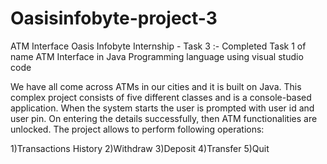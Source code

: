 # Oasisinfobyte-project-3
ATM Interface Oasis Infobyte Internship - Task 3 :- Completed Task 1 of name ATM Interface in Java Programming language using visual studio code


We have all come across ATMs in our cities and it is built on Java. This complex project consists of five different classes and is a console-based application. When the system starts the user is prompted with user id and user pin. On entering the details successfully, then ATM functionalities are unlocked. The project allows to perform following operations:

1)Transactions History 2)Withdraw 3)Deposit 4)Transfer 5)Quit
